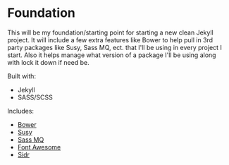 # Foundation
This will be my foundation/starting point for starting a new clean Jekyll project. It will include a few extra features like Bower to help pull in 3rd party packages like Susy, Sass MQ, ect. that I'll be using in every project I start. Also it helps manage what version of a package I'll be using along with lock it down if need be.

Built with:
  * Jekyll
  * SASS/SCSS

Includes:
  * [Bower](http://bower.io/)
  * [Susy](http://susy.oddbird.net/)
  * [Sass MQ](https://github.com/sass-mq/sass-mq)
  * [Font Awesome](http://fortawesome.github.io/Font-Awesome/)
  * [Sidr](http://www.berriart.com/sidr/)
